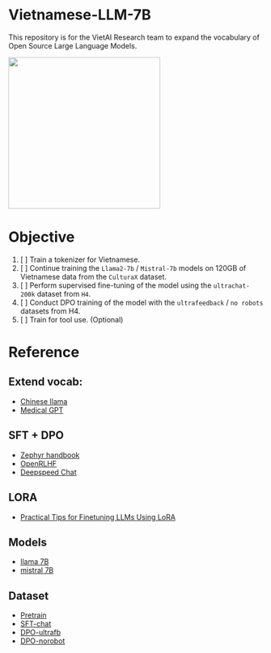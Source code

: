 # Vietnamese-LLM-7B
This repository is for the VietAI Research team to expand the vocabulary of Open Source Large Language Models.

<img src="https://github.com/hahuyhoang411/Vietnamese-LLM-7B/assets/64120343/c8260f79-1a95-46ac-8194-215c8a56af63" width="300" height="300">

# Objective
1. [ ] Train a tokenizer for Vietnamese.
2. [ ] Continue training the `Llama2-7b` / `Mistral-7b` models on 120GB of Vietnamese data from the `CulturaX` dataset.
3. [ ] Perform supervised fine-tuning of the model using the `ultrachat-200k` dataset from `H4`.
4. [ ] Conduct DPO training of the model with the `ultrafeedback` / `no robots` datasets from H4.
5. [ ] Train for tool use. (Optional)

# Reference

## Extend vocab:
- [Chinese llama](https://github.com/ymcui/Chinese-LLaMA-Alpaca)
- [Medical GPT](https://github.com/shibing624/MedicalGPT/blob/main/build_domain_tokenizer.py)

## SFT + DPO
- [Zephyr handbook](https://github.com/huggingface/alignment-handbook)
- [OpenRLHF](https://github.com/OpenLLMAI/OpenRLHF)
- [Deepspeed Chat](https://medium.com/@musicalchemist/rlhf-training-at-scale-with-deepspeed-chat-6259bc04dc59)

## LORA
- [Practical Tips for Finetuning LLMs Using LoRA](https://magazine.sebastianraschka.com/p/practical-tips-for-finetuning-llms)

## Models
- [llama 7B](https://huggingface.co/meta-llama/Llama-2-7b-hf)
- [mistral 7B](https://huggingface.co/mistralai/Mistral-7B-v0.1)

## Dataset
- [Pretrain](https://huggingface.co/datasets/uonlp/CulturaX)
- [SFT-chat](https://huggingface.co/datasets/HuggingFaceH4/ultrachat_200k)
- [DPO-ultrafb](https://huggingface.co/datasets/HuggingFaceH4/ultrafeedback_binarized)
- [DPO-norobot](https://huggingface.co/datasets/HuggingFaceH4/no_robots)

